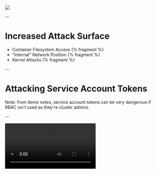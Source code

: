 <img src="images/malicious-container.jpg"/>

--

# Increased Attack Surface

 * Container Filesystem Access {% fragment %}
 * "Internal" Network Position {% fragment %}
 * Kernel Attacks {% fragment %}

--

# Attacking Service Account Tokens

Note:  from demo notes, service account tokens can be very dangerous if RBAC isn't used as they're cluster admins.

--

<video src="/demo_videos/service-token.mp4"/>

--

# API Server Attacks

Note:

Access to the insecure port is much more likely from an internal perspective than an external perspective (in that it's game over if it happens).  If the insecure port is enabled it's generally a cluster-admin, so access to it is "game over"

--

<video src="/demo_videos/insecure-api-port.mp4"/>

--

# Attacking etcd

Note:

We can used etcdctl to dump the contents of the database.  Importantly one of the things that etcd stores is all Kubernetes secrets are stored in clear text in etcd.  An attacker who can either get access to the etcd service or can get access to the underlying node can pwn all secrets.   A good secrets management post is at https://medium.com/on-docker/secrets-and-lie-abilities-the-state-of-modern-secret-management-2017-c82ec9136a3d#.k3yxv32o9

--

<video src="/demo_videos/etcd.mp4"/>

--

# Attacking the OS kernel

Note:  There are some things that can be done to mitigate this kind of risk.  Specifically doing things filtering syscalls.  Docker has a default filter here but worth noting that Kubernetes disables it by default, so you need to re-enable it explicitly with SecurityContext to put it back in.